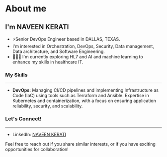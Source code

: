 # About me
I'm NAVEEN KERATI
---
- ⚡Senior DevOps Engineer based in DALLAS, TEXAS.
- I'm interested in Orchestration, DevOps, Security, Data management, Data architecture, and Software Engineering. 
- 🧙‍♀️🔮 I'm currently exploring HL7 and AI and machine learning to enhance my skills in healthcare IT.

### My Skills
---
- **DevOps:** Managing CI/CD pipelines and implementing Infrastructure as Code (IaC) using tools such as Terraform and Ansible. Expertise in Kubernetes and containerization, with a focus on ensuring application reliability, security, and scalability.

### Let's Connect!
---

- LinkedIn: [NAVEEN KERATI](https://www.linkedin.com/in/naveenkerati/)

Feel free to reach out if you share similar interests, or if you have exciting opportunities for collaboration!
